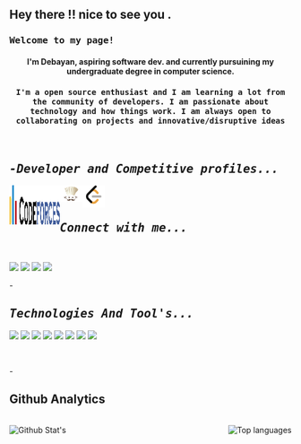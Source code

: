 <h2 align="left"> Hey there !! nice to see you .</h2>

<h3 align="left"><samp>Welcome to my page!</samp></h3>
<h4 align="center">I'm Debayan, aspiring software dev. and currently pursuining my undergraduate degree in computer science.</samp></h4>

<h4 align="center"><samp>I'm a open source enthusiast and I am learning a lot from the community of developers. I am passionate about technology and how things work.
 I am always open to collaborating on projects and innovative/disruptive ideas</samp></h4>
 <br />
 
 <!--- All competitive programming profiles --->
 
<h2 align="left"><samp><i> -Developer and Competitive profiles...</i></samp></h2>

[<img align="left" src="https://github.com/Phoenix-031/Phoenix-031/blob/main/codeforces-seeklogo.com.svg" height="70" width="90" />][codeforces]
[<img align="left" src="https://github.com/Phoenix-031/Phoenix-031/blob/main/codechef.png" height="30" width="40" />][codechef]
[<img align="left" src="https://github.com/Phoenix-031/Phoenix-031/blob/main/LeetCode_logo_black.png" height="40" width="40" />][leetcode]

<br />
<br />

<h2 align="left"><samp><i>Connect with me...</i></samp></h2>
<br />

[<img width="30px" src="https://img.icons8.com/fluency/96/000000/linkedin.png"/>][linkedin]
[<img width="30px" src="https://img.icons8.com/color/96/000000/twitter--v2.png"/>][twitter]
[<img width="30px" src="https://img.icons8.com/fluency/96/000000/instagram-new.png"/>][instagram]
[<img width="30px" src="https://img.icons8.com/fluency/96/000000/facebook-new.png"/>][facebook]


-<h2 align="left"><samp><i>Technologies And Tool's...</i></samp></h2>

 <p>
      <img width="50px" src="https://img.icons8.com/color/96/000000/c-plus-plus-logo.png"/>
      <img width="50px" src="https://img.icons8.com/color/96/000000/python--v1.png"/>
      <img width="50px" src="https://img.icons8.com/color/96/000000/git.png"/>
      <img width="50px" src="https://img.icons8.com/material-two-tone/96/000000/github.png"/>
      <img width="50px" src="https://img.icons8.com/color/96/000000/javascript--v2.png"/>
      <img width="50px" src="https://img.icons8.com/color/96/000000/visual-studio-code-2019.png"/>
      <img width="50px" src="https://img.icons8.com/color/96/000000/html-5--v1.png"/>
      <img width="50px" src="https://img.icons8.com/color/96/000000/linux--v2.png"/>
 
</p>
 <br />
 
 -<h2 align="left">Github Analytics</h2>
 
 <br />
 
 <img align="left" alt=" Github Stat's " src="https://github-readme-stats.vercel.app/api?username=Phoenix-031&theme=gruvbox&show_icons=true" /> 
 <img align="right" alt=" Top languages" src="https://github-readme-stats.vercel.app/api/top-langs/?username=Phoenix-031&theme=nightowl" />

<br />
<!---
- 🌱 I’m currently learning Javascript and Competitive Programming
- 👯 I’m looking to collaborate on Open source
- 💬 Ask me about Competitive Programing
- 😄 Pronouns: He/Him
 
 --->



<!--- All links mentioned here --->

[instagram]:https://instagram.com/__anonymous___2002___
[twitter]:https://twitter.com/phoenix__31
[linkedin]:https://www.linkedin.com/in/debayan-pradhan-b138641b4/
[facebook]:https://www.facebook.com/debayan.pradhan.3/
[codeforces]:(https://codeforces.com/profile/anonymous_2002)
[codechef]:(https://www.codechef.com/users/phoenix31)
[leetcode]:(https://leetcode.com/phoenix31/)
      

